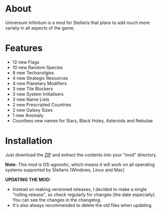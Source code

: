 # About

Universum Infinitum is a mod for Stellaris that plans to add much more variety in all aspects of the game.

# Features

 - 12 new Flags
 - 10 new Random Species
 - 8 new Techonolgies
 - 4 new Strategic Resources
 - 4 new Planetary Modifiers
 - 3 new Tile Blockers
 - 3 new System Initialisers
 - 3 new Name Lists
 - 2 new Prescripted Countries
 - 2 new Galaxy Sizes
 - 1 new Anomaly
 - Countless new names for Stars, Black Holes, Asteroids and Nebulae

# Installation

Just download the [ZIP](https://github.com/HoratiuMl/Stellaris-UniversumInfinitum/archive/master.zip) and extract the contents into your "mod" directory.

**Note:** This mod is OS-agnostic, which means it will work on all operating systems supported by Stellaris (Windows, Linux and Mac)

**UPDATING THE MOD:**
- Instead on making versioned releases, I decided to make a single "rolling release", so check regularly for changes (the date especially).
You can see the changes in the changelog.
- It's also always recommended to delete the old files when updating.

